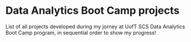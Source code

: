 # Data Analytics Boot Camp projects
List of all projects developed during my jorney at UofT SCS Data Analytics Boot Camp program, in sequential order to show my progress!
